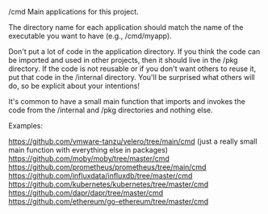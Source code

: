 /cmd
Main applications for this project.

The directory name for each application should match the name of the executable you want to have (e.g., /cmd/myapp).

Don't put a lot of code in the application directory. If you think the code can be imported and used in other projects, then it should live in the /pkg directory. If the code is not reusable or if you don't want others to reuse it, put that code in the /internal directory. You'll be surprised what others will do, so be explicit about your intentions!

It's common to have a small main function that imports and invokes the code from the /internal and /pkg directories and nothing else.

Examples:

https://github.com/vmware-tanzu/velero/tree/main/cmd (just a really small main function with everything else in packages)
https://github.com/moby/moby/tree/master/cmd
https://github.com/prometheus/prometheus/tree/main/cmd
https://github.com/influxdata/influxdb/tree/master/cmd
https://github.com/kubernetes/kubernetes/tree/master/cmd
https://github.com/dapr/dapr/tree/master/cmd
https://github.com/ethereum/go-ethereum/tree/master/cmd

